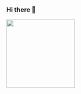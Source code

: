 ### Hi there 👋

<img height="180em" src="https://github-readme-stats.vercel.app/api?username=bratbergm&show_icons=true&hide_border=true&&count_private=true&include_all_commits=true" />



<!--
**bratbergm/bratbergm** is a ✨ _special_ ✨ repository because its `README.md` (this file) appears on your GitHub profile.

Here are some ideas to get you started:

- 🔭 I’m currently working on ...
- 🌱 I’m currently learning ...
- 👯 I’m looking to collaborate on ...
- 🤔 I’m looking for help with ...
- 💬 Ask me about ...
- 📫 How to reach me: ...
- 😄 Pronouns: ...
- ⚡ Fun fact: ...
-->
